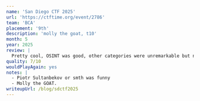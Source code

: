 ```yaml
---
name: 'San Diego CTF 2025'
url: 'https://ctftime.org/event/2786'
team: 'BCA'
placement: '9th'
description: 'molly the goat, t10'
month: 5
year: 2025
review: |
  Pretty cool, OSINT was good, other categories were unremarkable but not bad
quality: 7/10
wouldPlayAgain: yes
notes: |
  - Piotr Sultanbekov or smth was funny
  - Molly the GOAT.
writeupUrl: /blog/sdctf2025
---
```

